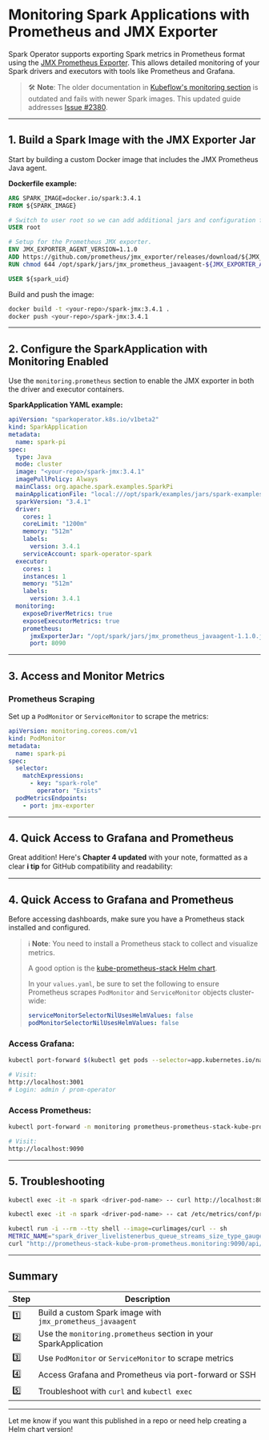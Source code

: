 # Monitoring Spark Applications with Prometheus and JMX Exporter

Spark Operator supports exporting Spark metrics in Prometheus format using the [JMX Prometheus Exporter](https://github.com/prometheus/jmx_exporter). This allows detailed monitoring of your Spark drivers and executors with tools like Prometheus and Grafana.

> 🛠️ **Note**: The older documentation in [Kubeflow's monitoring section](https://kubeflow.github.io/spark-operator/docs/user-guide.html#monitoring) is outdated and fails with newer Spark images. This updated guide addresses [Issue #2380](https://github.com/kubeflow/spark-operator/issues/2380).

---

## 1. Build a Spark Image with the JMX Exporter Jar

Start by building a custom Docker image that includes the JMX Prometheus Java agent.

**Dockerfile example:**

```Dockerfile
ARG SPARK_IMAGE=docker.io/spark:3.4.1
FROM ${SPARK_IMAGE}

# Switch to user root so we can add additional jars and configuration files.
USER root

# Setup for the Prometheus JMX exporter.
ENV JMX_EXPORTER_AGENT_VERSION=1.1.0
ADD https://github.com/prometheus/jmx_exporter/releases/download/${JMX_EXPORTER_AGENT_VERSION}/jmx_prometheus_javaagent-${JMX_EXPORTER_AGENT_VERSION}.jar /opt/spark/jars
RUN chmod 644 /opt/spark/jars/jmx_prometheus_javaagent-${JMX_EXPORTER_AGENT_VERSION}.jar

USER ${spark_uid}
```

Build and push the image:

```bash
docker build -t <your-repo>/spark-jmx:3.4.1 .
docker push <your-repo>/spark-jmx:3.4.1
```

---

## 2. Configure the SparkApplication with Monitoring Enabled

Use the `monitoring.prometheus` section to enable the JMX exporter in both the driver and executor containers.

**SparkApplication YAML example:**

```yaml
apiVersion: "sparkoperator.k8s.io/v1beta2"
kind: SparkApplication
metadata:
  name: spark-pi
spec:
  type: Java
  mode: cluster
  image: "<your-repo>/spark-jmx:3.4.1"
  imagePullPolicy: Always
  mainClass: org.apache.spark.examples.SparkPi
  mainApplicationFile: "local:///opt/spark/examples/jars/spark-examples_2.12-3.4.1.jar"
  sparkVersion: "3.4.1"
  driver:
    cores: 1
    coreLimit: "1200m"
    memory: "512m"
    labels:
      version: 3.4.1
    serviceAccount: spark-operator-spark
  executor:
    cores: 1
    instances: 1
    memory: "512m"
    labels:
      version: 3.4.1
  monitoring:
    exposeDriverMetrics: true
    exposeExecutorMetrics: true
    prometheus:
      jmxExporterJar: "/opt/spark/jars/jmx_prometheus_javaagent-1.1.0.jar"
      port: 8090
```

---

## 3. Access and Monitor Metrics

### Prometheus Scraping

Set up a `PodMonitor` or `ServiceMonitor` to scrape the metrics:

```yaml
apiVersion: monitoring.coreos.com/v1
kind: PodMonitor
metadata:
  name: spark-pi
spec:
  selector:
    matchExpressions:
      - key: "spark-role"
        operator: "Exists"
  podMetricsEndpoints:
    - port: jmx-exporter
```

---

## 4. Quick Access to Grafana and Prometheus

Great addition! Here's **Chapter 4 updated** with your note, formatted as a clear **ℹ️ tip** for GitHub compatibility and readability:

---

## 4. Quick Access to Grafana and Prometheus

Before accessing dashboards, make sure you have a Prometheus stack installed and configured.

> ℹ️ **Note**: You need to install a Prometheus stack to collect and visualize metrics.
>
> A good option is the [kube-prometheus-stack Helm chart](https://github.com/prometheus-community/helm-charts/tree/main/charts/kube-prometheus-stack).
>
> In your `values.yaml`, be sure to set the following to ensure Prometheus scrapes `PodMonitor` and `ServiceMonitor` objects cluster-wide:
>
> ```yaml
> serviceMonitorSelectorNilUsesHelmValues: false
> podMonitorSelectorNilUsesHelmValues: false
> ```

### Access Grafana:

```bash
kubectl port-forward $(kubectl get pods --selector=app.kubernetes.io/name=grafana -n monitoring --output=jsonpath="{.items..metadata.name}") -n monitoring 3001:3000

# Visit:
http://localhost:3001
# Login: admin / prom-operator
```

### Access Prometheus:

```bash
kubectl port-forward -n monitoring prometheus-prometheus-stack-kube-prom-prometheus-0 9090

# Visit:
http://localhost:9090
```

---

## 5. Troubleshooting

```bash
kubectl exec -it -n spark <driver-pod-name> -- curl http://localhost:8090/metrics

kubectl exec -it -n spark <driver-pod-name> -- cat /etc/metrics/conf/prometheus.yaml

kubectl run -i --rm --tty shell --image=curlimages/curl -- sh
METRIC_NAME="spark_driver_livelistenerbus_queue_streams_size_type_gauges"
curl "http://prometheus-stack-kube-prom-prometheus.monitoring:9090/api/v1/query?query=$METRIC_NAME"
```

---

## Summary

| Step | Description |
|------|-------------|
| 1️⃣  | Build a custom Spark image with `jmx_prometheus_javaagent` |
| 2️⃣  | Use the `monitoring.prometheus` section in your SparkApplication |
| 3️⃣  | Use `PodMonitor` or `ServiceMonitor` to scrape metrics |
| 4️⃣  | Access Grafana and Prometheus via port-forward or SSH |
| 5️⃣  | Troubleshoot with `curl` and `kubectl exec` |

---

Let me know if you want this published in a repo or need help creating a Helm chart version!
